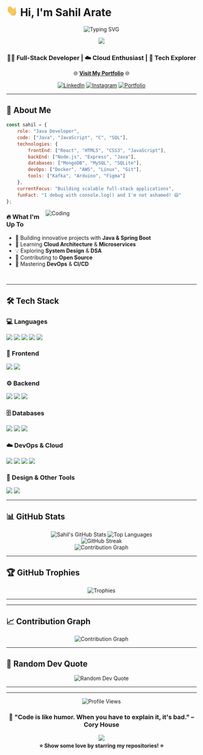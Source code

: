 # <img src="https://raw.githubusercontent.com/ABSphreak/ABSphreak/master/gifs/Hi.gif" width="30"> Hi, I'm Sahil Arate

<div align="center">
  <img src="https://readme-typing-svg.demolab.com?font=Fira+Code&size=22&duration=3000&pause=1000&color=3B82F6&center=true&vCenter=true&width=600&lines=Passionate+Java+Developer+%E2%98%95;Aspiring+Full-Stack+Engineer+%F0%9F%9A%80;Cloud+%26+DevOps+Enthusiast+%E2%98%81%EF%B8%8F;Problem+Solver+%F0%9F%92%A1;Exploring+Innovation+%F0%9F%94%A5" alt="Typing SVG" />
</div>

<p align="center">
  <img src="https://i.giphy.com/media/v1.Y2lkPTc5MGI3NjExYzJxeWsxbTJ5MzN5aTU3ZGZ6Mm5qOXA4a3oya2RnNmE4eGZ6dmQ4ZiZlcD12MV9pbnRlcm5hbF9naWZfYnlfaWQmY3Q9Zw/qgQUggAC3Pfv687qPC/giphy.gif" width="500">
</p>

<div align="center">
  
  ### 👨‍💻 Full-Stack Developer | ☁️ Cloud Enthusiast | 🚀 Tech Explorer
  
  🌐 **[Visit My Portfolio](https://sahilarate-portfolio.netlify.app/)** 🌐
  
</div>

<div align="center">
  
  [![LinkedIn](https://img.shields.io/badge/LinkedIn-0077B5?style=for-the-badge&logo=linkedin&logoColor=white)](https://www.linkedin.com/in/sahil-arate-ba9a14254/)
  [![Instagram](https://img.shields.io/badge/Instagram-E4405F?style=for-the-badge&logo=instagram&logoColor=white)](https://www.instagram.com/arate_sahil/)
  [![Portfolio](https://img.shields.io/badge/Portfolio-FF5722?style=for-the-badge&logo=todoist&logoColor=white)](https://sahilarate-portfolio.netlify.app/)
  
</div>

---

## 🎯 About Me

```javascript
const sahil = {
    role: "Java Developer",
    code: ["Java", "JavaScript", "C", "SQL"],
    technologies: {
        frontEnd: ["React", "HTML5", "CSS3", "JavaScript"],
        backEnd: ["Node.js", "Express", "Java"],
        databases: ["MongoDB", "MySQL", "SQLite"],
        devOps: ["Docker", "AWS", "Linux", "Git"],
        tools: ["Kafka", "Arduino", "Figma"]
    },
    currentFocus: "Building scalable full-stack applications",
    funFact: "I debug with console.log() and I'm not ashamed! 😄"
};
```

<img align="right" alt="Coding" width="400" src="https://user-images.githubusercontent.com/74038190/229223263-cf2e4b07-2615-4f87-9c38-e37600f8381a.gif">

### 🔥 What I'm Up To

- 🔭 Building innovative projects with **Java & Spring Boot**
- 🌱 Learning **Cloud Architecture** & **Microservices**
- 💡 Exploring **System Design** & **DSA**
- 🎯 Contributing to **Open Source**
- 🚀 Mastering **DevOps** & **CI/CD**

<br clear="right"/>

---

## 🛠️ Tech Stack

### 💻 Languages
<p>
  <img src="https://img.shields.io/badge/Java-ED8B00?style=for-the-badge&logo=openjdk&logoColor=white" />
  <img src="https://img.shields.io/badge/JavaScript-F7DF1E?style=for-the-badge&logo=javascript&logoColor=black" />
  <img src="https://img.shields.io/badge/C-00599C?style=for-the-badge&logo=c&logoColor=white" />
  <img src="https://img.shields.io/badge/HTML5-E34F26?style=for-the-badge&logo=html5&logoColor=white" />
  <img src="https://img.shields.io/badge/CSS3-1572B6?style=for-the-badge&logo=css3&logoColor=white" />
</p>

### 🎨 Frontend
<p>
  <img src="https://img.shields.io/badge/React-20232A?style=for-the-badge&logo=react&logoColor=61DAFB" />
  <img src="https://img.shields.io/badge/Tailwind_CSS-38B2AC?style=for-the-badge&logo=tailwind-css&logoColor=white" />
</p>

### ⚙️ Backend
<p>
  <img src="https://img.shields.io/badge/Node.js-43853D?style=for-the-badge&logo=node.js&logoColor=white" />
  <img src="https://img.shields.io/badge/Express.js-404D59?style=for-the-badge" />
  <img src="https://img.shields.io/badge/Apache_Kafka-231F20?style=for-the-badge&logo=apache-kafka&logoColor=white" />
</p>

### 🗄️ Databases
<p>
  <img src="https://img.shields.io/badge/MongoDB-4EA94B?style=for-the-badge&logo=mongodb&logoColor=white" />
  <img src="https://img.shields.io/badge/MySQL-00000F?style=for-the-badge&logo=mysql&logoColor=white" />
  <img src="https://img.shields.io/badge/SQLite-07405E?style=for-the-badge&logo=sqlite&logoColor=white" />
</p>

### ☁️ DevOps & Cloud
<p>
  <img src="https://img.shields.io/badge/Docker-2496ED?style=for-the-badge&logo=docker&logoColor=white" />
  <img src="https://img.shields.io/badge/Amazon_AWS-232F3E?style=for-the-badge&logo=amazon-aws&logoColor=white" />
  <img src="https://img.shields.io/badge/Linux-FCC624?style=for-the-badge&logo=linux&logoColor=black" />
  <img src="https://img.shields.io/badge/Git-F05032?style=for-the-badge&logo=git&logoColor=white" />
</p>

### 🎨 Design & Other Tools
<p>
  <img src="https://img.shields.io/badge/Figma-F24E1E?style=for-the-badge&logo=figma&logoColor=white" />
  <img src="https://img.shields.io/badge/Arduino-00979D?style=for-the-badge&logo=Arduino&logoColor=white" />
</p>

---

## 📊 GitHub Stats

<div align="center">
  <img src="https://github-readme-stats.vercel.app/api?username=SahilArate&show_icons=true&theme=tokyonight&hide_border=true&count_private=true" alt="Sahil's GitHub Stats" height="170" />
  <img src="https://github-readme-stats.vercel.app/api/top-langs/?username=SahilArate&layout=compact&theme=tokyonight&hide_border=true" alt="Top Languages" height="170" />
</div>

<div align="center">
  <img src="https://github-readme-streak-stats.herokuapp.com/?user=SahilArate&theme=tokyonight&hide_border=true" alt="GitHub Streak" />
</div>

<div align="center">
  <img src="https://github-readme-activity-graph.vercel.app/graph?username=SahilArate&theme=tokyo-night&hide_border=true&area=true" alt="Contribution Graph" />
</div>

---

## 🏆 GitHub Trophies

<div align="center">
  <img src="https://github-profile-trophy.vercel.app/?username=SahilArate&theme=tokyonight&no-frame=true&row=1&column=7" alt="Trophies" />
</div>

---


---

## 📈 Contribution Graph

<div align="center">
  <img src="https://github-profile-summary-cards.vercel.app/api/cards/profile-details?username=SahilArate&theme=tokyonight" alt="Contribution Graph" />
</div>

---



## 💭 Random Dev Quote

<div align="center">
  <img src="https://quotes-github-readme.vercel.app/api?type=horizontal&theme=tokyonight" alt="Random Dev Quote" />
</div>

---




---

<div align="center">
  <img src="https://komarev.com/ghpvc/?username=SahilArate&label=Profile%20Views&color=0e75b6&style=for-the-badge" alt="Profile Views" />
</div>

<div align="center">
  <h3>💬 "Code is like humor. When you have to explain it, it's bad." – Cory House</h3>
</div>

<div align="center">
  <img src="https://user-images.githubusercontent.com/74038190/212284100-561aa473-3905-4a80-b561-0d28506553ee.gif" width="700">
</div>

<div align="center">
  <b>⭐ Show some love by starring my repositories! ⭐</b>
</div>
